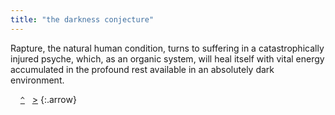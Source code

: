 ```yaml
---
title: "the darkness conjecture"
---
```


Rapture, the natural human condition, turns to suffering in a catastrophically injured psyche, which, as an organic system, will heal itself with vital energy accumulated in the profound rest available in an absolutely dark environment.

&nbsp;&nbsp;&nbsp;&nbsp;[`^`](../)&nbsp;&nbsp;&nbsp;[&gt;](../basics/)
{:.arrow}














